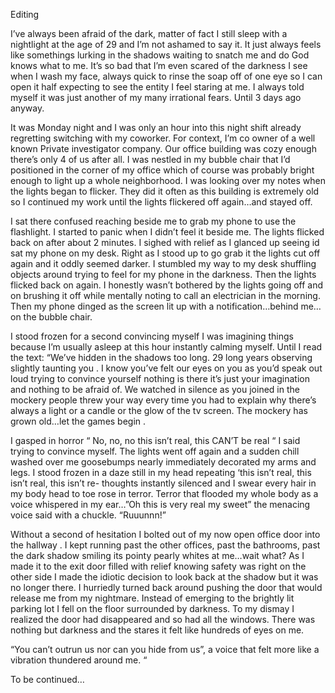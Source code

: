 Editing

I’ve always been afraid of the dark, matter of fact I still sleep with a nightlight at the age of 29 and I’m not ashamed to say it. It just always feels like somethings lurking in the shadows waiting to snatch me and do God knows what to me. It’s so bad that I’m even scared of the darkness I see when I wash my face, always quick to rinse the soap off of one eye so I can open it half expecting to see the entity I feel staring at me.
I always told myself it was just another of my many irrational fears. Until 3 days ago anyway. 

It was Monday night and I was only an hour into this night shift already regretting switching with my coworker. For context, I’m co owner of a well known Private investigator company. Our office building was cozy enough there’s only 4 of us after all. I was nestled in my bubble chair that I’d positioned in the corner of my office which of course was probably bright enough to light up a whole neighborhood. I was looking over my notes when the lights began to flicker. They did it often as this building is extremely old so I continued my work until the lights flickered off again…and stayed off.

I sat there confused reaching beside me to grab my phone to use the flashlight. I started to panic when I didn’t feel it beside me. The lights flicked back on after about 2 minutes. I sighed with relief as I glanced up seeing id sat my phone on my desk. Right as I stood up to go grab it the lights cut off again and it oddly seemed darker. I stumbled my way to my desk shuffling objects around trying to feel for my phone in the darkness. Then the lights flicked back on again. I honestly wasn’t bothered by the lights going off and on brushing it off while mentally noting to call an electrician in the morning. Then my phone dinged as the screen lit up with a notification…behind me…on the bubble chair.

I stood frozen for a second convincing myself I was imagining things because I’m usually asleep at this hour instantly calming myself. Until I read the text: “We’ve hidden in the shadows too long. 29 long years observing slightly taunting you . I know you’ve felt our eyes on you as you’d speak out loud trying to convince yourself nothing is there it’s just your imagination and nothing to be afraid of. We watched in silence as you joined in the mockery people threw your way every time you had to explain why there’s always a light or a candle or the glow of the tv screen. The mockery has grown old…let the games begin .

I gasped in horror “ No, no, no this isn’t real, this CAN’T be real “ I said trying to convince myself. The lights went off again and a sudden chill washed over me goosebumps  nearly immediately decorated my arms and legs. I stood frozen in a daze still in my head repeating ‘this isn’t real, this isn’t real, this isn’t re- thoughts instantly silenced and I swear every hair in my body head to toe rose in terror.  Terror that flooded my whole body as a voice whispered in my ear…”Oh this is very real my sweet” the menacing voice said with a chuckle. “Ruuunnn!” 

Without a second of hesitation I bolted out of my now open office door into the hallway . I kept running past the other offices, past the bathrooms, past the dark shadow smiling its pointy pearly whites at me…wait what? As I  made it to the exit door filled with relief knowing safety was right on the other side I made the idiotic decision to look back at the shadow but it was no longer there. I hurriedly turned back around pushing the door that would release me from my nightmare. Instead of emerging to the brightly lit parking lot I fell on the floor surrounded by darkness. To my dismay I realized the door had disappeared and so had all the windows. There was nothing but darkness and the stares it felt like hundreds of eyes on me.

“You can’t outrun us nor can you hide from us”, a voice that felt more like a vibration thundered around me. “

To be continued…